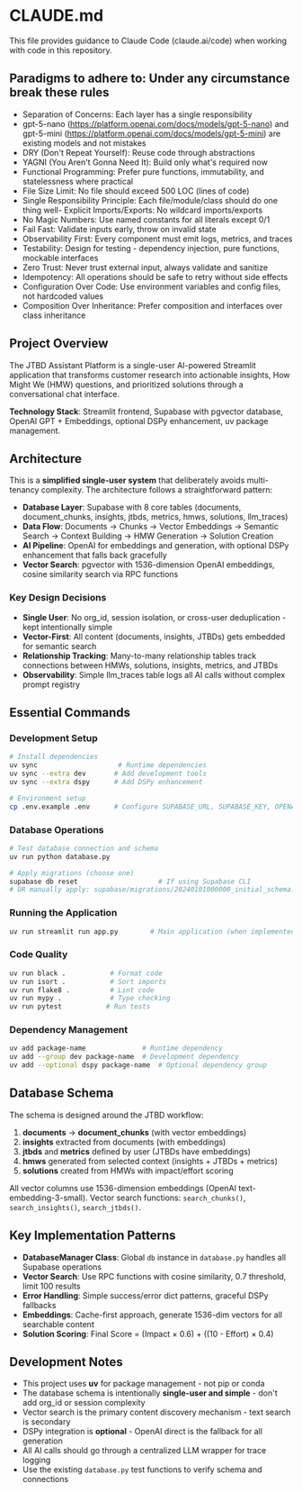 # CLAUDE.md

This file provides guidance to Claude Code (claude.ai/code) when working with code in this repository.

## Paradigms to adhere to: Under any circumstance break these rules
- Separation of Concerns: Each layer has a single responsibility
- gpt-5-nano (https://platform.openai.com/docs/models/gpt-5-nano) and gpt-5-mini (https://platform.openai.com/docs/models/gpt-5-mini) are existing models and not mistakes  
- DRY (Don't Repeat Yourself): Reuse code through abstractions
- YAGNI (You Aren't Gonna Need It): Build only what's required now	
- Functional Programming: Prefer pure functions, immutability, and statelessness where practical
- File Size Limit: No file should exceed 500 LOC (lines of code)
- Single Responsibility Principle: Each file/module/class should do one thing well- Explicit Imports/Exports: No wildcard imports/exports
- No Magic Numbers: Use named constants for all literals except 0/1
- Fail Fast: Validate inputs early, throw on invalid state
- Observability First: Every component must emit logs, metrics, and traces
- Testability: Design for testing - dependency injection, pure functions, mockable interfaces
- Zero Trust: Never trust external input, always validate and sanitize
- Idempotency: All operations should be safe to retry without side effects
- Configuration Over Code: Use environment variables and config files, not hardcoded values
- Composition Over Inheritance: Prefer composition and interfaces over class inheritance

## Project Overview

The JTBD Assistant Platform is a single-user AI-powered Streamlit application that transforms customer research into actionable insights, How Might We (HMW) questions, and prioritized solutions through a conversational chat interface.

**Technology Stack**: Streamlit frontend, Supabase with pgvector database, OpenAI GPT + Embeddings, optional DSPy enhancement, uv package management.

## Architecture

This is a **simplified single-user system** that deliberately avoids multi-tenancy complexity. The architecture follows a straightforward pattern:

- **Database Layer**: Supabase with 8 core tables (documents, document_chunks, insights, jtbds, metrics, hmws, solutions, llm_traces)
- **Data Flow**: Documents → Chunks → Vector Embeddings → Semantic Search → Context Building → HMW Generation → Solution Creation
- **AI Pipeline**: OpenAI for embeddings and generation, with optional DSPy enhancement that falls back gracefully
- **Vector Search**: pgvector with 1536-dimension OpenAI embeddings, cosine similarity search via RPC functions

### Key Design Decisions

- **Single User**: No org_id, session isolation, or cross-user deduplication - kept intentionally simple
- **Vector-First**: All content (documents, insights, JTBDs) gets embedded for semantic search
- **Relationship Tracking**: Many-to-many relationship tables track connections between HMWs, solutions, insights, metrics, and JTBDs
- **Observability**: Simple llm_traces table logs all AI calls without complex prompt registry

## Essential Commands

### Development Setup
```bash
# Install dependencies
uv sync                    # Runtime dependencies
uv sync --extra dev       # Add development tools
uv sync --extra dspy      # Add DSPy enhancement

# Environment setup
cp .env.example .env      # Configure SUPABASE_URL, SUPABASE_KEY, OPENAI_API_KEY
```

### Database Operations
```bash
# Test database connection and schema
uv run python database.py

# Apply migrations (choose one)
supabase db reset                    # If using Supabase CLI
# OR manually apply: supabase/migrations/20240101000000_initial_schema.sql
```

### Running the Application
```bash
uv run streamlit run app.py        # Main application (when implemented)
```

### Code Quality
```bash
uv run black .           # Format code
uv run isort .           # Sort imports  
uv run flake8 .          # Lint code
uv run mypy .            # Type checking
uv run pytest           # Run tests
```

### Dependency Management
```bash
uv add package-name              # Runtime dependency
uv add --group dev package-name  # Development dependency  
uv add --optional dspy package-name  # Optional dependency group
```

## Database Schema

The schema is designed around the JTBD workflow:

1. **documents** → **document_chunks** (with vector embeddings)
2. **insights** extracted from documents (with embeddings)
3. **jtbds** and **metrics** defined by user (JTBDs have embeddings)
4. **hmws** generated from selected context (insights + JTBDs + metrics)
5. **solutions** created from HMWs with impact/effort scoring

All vector columns use 1536-dimension embeddings (OpenAI text-embedding-3-small). Vector search functions: `search_chunks()`, `search_insights()`, `search_jtbds()`.

## Key Implementation Patterns

- **DatabaseManager Class**: Global `db` instance in `database.py` handles all Supabase operations
- **Vector Search**: Use RPC functions with cosine similarity, 0.7 threshold, limit 100 results
- **Error Handling**: Simple success/error dict patterns, graceful DSPy fallbacks
- **Embeddings**: Cache-first approach, generate 1536-dim vectors for all searchable content
- **Solution Scoring**: Final Score = (Impact × 0.6) + ((10 - Effort) × 0.4)

## Development Notes

- This project uses **uv** for package management - not pip or conda
- The database schema is intentionally **single-user and simple** - don't add org_id or session complexity
- Vector search is the primary content discovery mechanism - text search is secondary
- DSPy integration is **optional** - OpenAI direct is the fallback for all generation
- All AI calls should go through a centralized LLM wrapper for trace logging
- Use the existing `database.py` test functions to verify schema and connections